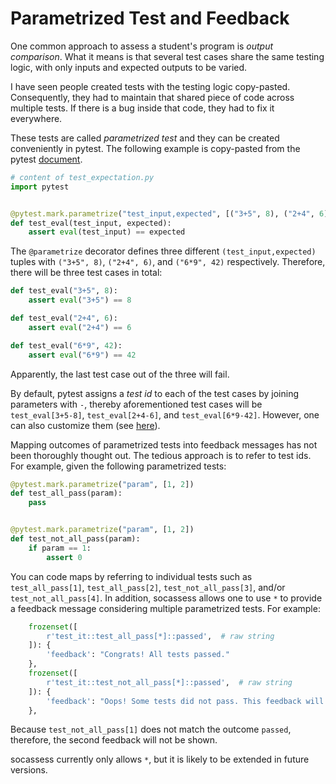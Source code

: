 # Parametrized Test and Feedback

One common approach to assess a student's program is _output comparison_. What
it means is that several test cases share the same testing logic, with only
inputs and expected outputs to be varied.

I have seen people created tests with the testing logic copy-pasted.
Consequently, they had to maintain that shared piece of code across multiple
tests. If there is a bug inside that code, they had to fix it everywhere.

These tests are called _parametrized test_ and they can be created conveniently
in pytest. The following example is copy-pasted from the pytest
[document](<https://docs.pytest.org/en/7.1.x/how-to/parametrize.html#pytest-mark-parametrize-parametrizing-test-functions>).

```python
# content of test_expectation.py
import pytest


@pytest.mark.parametrize("test_input,expected", [("3+5", 8), ("2+4", 6), ("6*9", 42)])
def test_eval(test_input, expected):
    assert eval(test_input) == expected
```

The `@parametrize` decorator defines three different `(test_input,expected)`
tuples with `("3+5", 8)`, `("2+4", 6)`, and `("6*9", 42)` respectively.
Therefore, there will be three test cases in total:

```python
def test_eval("3+5", 8):
    assert eval("3+5") == 8

def test_eval("2+4", 6):
    assert eval("2+4") == 6

def test_eval("6*9", 42):
    assert eval("6*9") == 42
```

Apparently, the last test case out of the three will fail.

By default, pytest assigns a _test id_ to each of the test cases by joining
parameters with `-`, thereby aforementioned test cases will be
`test_eval[3+5-8]`, `test_eval[2+4-6]`, and `test_eval[6*9-42]`. However, one
can also customize them (see
[here](<https://docs.pytest.org/en/7.1.x/example/parametrize.html#different-options-for-test-ids>)).

Mapping outcomes of parametrized tests into feedback messages has not been
thoroughly thought out. The tedious approach is to refer to test ids. For
example, given the following parametrized tests:

```python
@pytest.mark.parametrize("param", [1, 2])
def test_all_pass(param):
    pass


@pytest.mark.parametrize("param", [1, 2])
def test_not_all_pass(param):
    if param == 1:
        assert 0
```

You can code maps by referring to individual tests such as `test_all_pass[1]`,
`test_all_pass[2]`, `test_not_all_pass[3]`, and/or `test_not_all_pass[4]`. In
addition, socassess allows one to use `*` to provide a feedback message
considering multiple parametrized tests. For example:

```python
    frozenset([
        r'test_it::test_all_pass[*]::passed',  # raw string
    ]): {
        'feedback': "Congrats! All tests passed."
    },
    frozenset([
        r'test_it::test_not_all_pass[*]::passed',  # raw string
    ]): {
        'feedback': "Oops! Some tests did not pass. This feedback will be shown only if all of them match 'passed'."
    },
```

Because `test_not_all_pass[1]` does not match the outcome `passed`, therefore,
the second feedback will not be shown.

socassess currently only allows `*`, but it is likely to be extended in future
versions.
